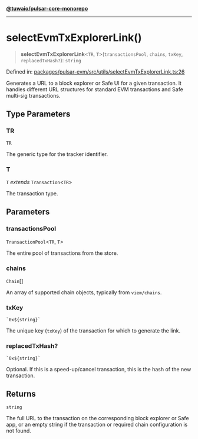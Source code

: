 [**@tuwaio/pulsar-core-monorepo**](../../../README.md)

***

# selectEvmTxExplorerLink()

> **selectEvmTxExplorerLink**\<`TR`, `T`\>(`transactionsPool`, `chains`, `txKey`, `replacedTxHash?`): `string`

Defined in: [packages/pulsar-evm/src/utils/selectEvmTxExplorerLink.ts:26](https://github.com/TuwaIO/pulsar-core/blob/ff59e866e33c339d5aa0ce3a95095cd1c8e289d9/packages/pulsar-evm/src/utils/selectEvmTxExplorerLink.ts#L26)

Generates a URL to a block explorer or Safe UI for a given transaction.
It handles different URL structures for standard EVM transactions and Safe multi-sig transactions.

## Type Parameters

### TR

`TR`

The generic type for the tracker identifier.

### T

`T` *extends* `Transaction`\<`TR`\>

The transaction type.

## Parameters

### transactionsPool

`TransactionPool`\<`TR`, `T`\>

The entire pool of transactions from the store.

### chains

`Chain`[]

An array of supported chain objects, typically from `viem/chains`.

### txKey

`` `0x${string}` ``

The unique key (`txKey`) of the transaction for which to generate the link.

### replacedTxHash?

`` `0x${string}` ``

Optional. If this is a speed-up/cancel transaction, this is the hash of the new transaction.

## Returns

`string`

The full URL to the transaction on the corresponding block explorer or Safe app,
or an empty string if the transaction or required chain configuration is not found.
